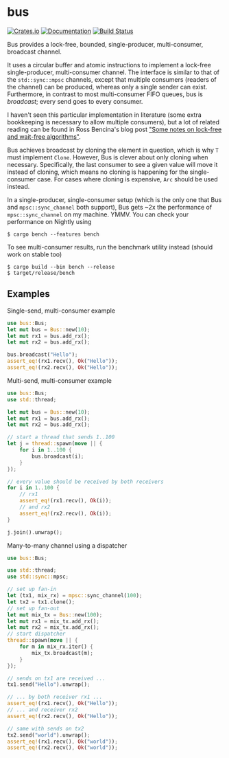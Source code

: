 # bus

[![Crates.io](https://img.shields.io/crates/v/bus.svg)](https://crates.io/crates/bus)
[![Documentation](https://docs.rs/bus/badge.svg)](https://docs.rs/bus/)
[![Build Status](https://travis-ci.org/jonhoo/bus.svg?branch=master)](https://travis-ci.org/jonhoo/bus)

Bus provides a lock-free, bounded, single-producer, multi-consumer, broadcast channel.

It uses a circular buffer and atomic instructions to implement a lock-free single-producer,
multi-consumer channel. The interface is similar to that of the `std::sync::mpsc` channels,
except that multiple consumers (readers of the channel) can be produced, whereas only a single
sender can exist. Furthermore, in contrast to most multi-consumer FIFO queues, bus is
*broadcast*; every send goes to every consumer.

I haven't seen this particular implementation in literature (some extra bookkeeping is
necessary to allow multiple consumers), but a lot of related reading can be found in Ross
Bencina's blog post ["Some notes on lock-free and wait-free
algorithms"](http://www.rossbencina.com/code/lockfree).

Bus achieves broadcast by cloning the element in question, which is why `T` must implement
`Clone`. However, Bus is clever about only cloning when necessary. Specifically, the last
consumer to see a given value will move it instead of cloning, which means no cloning is
happening for the single-consumer case. For cases where cloning is expensive, `Arc` should be
used instead.

In a single-producer, single-consumer setup (which is the only one that Bus and
`mpsc::sync_channel` both support), Bus gets ~2x the performance of `mpsc::sync_channel` on
my machine. YMMV. You can check your performance on Nightly using

```console
$ cargo bench --features bench
```

To see multi-consumer results, run the benchmark utility instead (should work on stable too)

```console
$ cargo build --bin bench --release
$ target/release/bench
```

## Examples

Single-send, multi-consumer example

```rust
use bus::Bus;
let mut bus = Bus::new(10);
let mut rx1 = bus.add_rx();
let mut rx2 = bus.add_rx();

bus.broadcast("Hello");
assert_eq!(rx1.recv(), Ok("Hello"));
assert_eq!(rx2.recv(), Ok("Hello"));
```

Multi-send, multi-consumer example

```rust
use bus::Bus;
use std::thread;

let mut bus = Bus::new(10);
let mut rx1 = bus.add_rx();
let mut rx2 = bus.add_rx();

// start a thread that sends 1..100
let j = thread::spawn(move || {
    for i in 1..100 {
        bus.broadcast(i);
    }
});

// every value should be received by both receivers
for i in 1..100 {
    // rx1
    assert_eq!(rx1.recv(), Ok(i));
    // and rx2
    assert_eq!(rx2.recv(), Ok(i));
}

j.join().unwrap();
```

Many-to-many channel using a dispatcher

```rust
use bus::Bus;

use std::thread;
use std::sync::mpsc;

// set up fan-in
let (tx1, mix_rx) = mpsc::sync_channel(100);
let tx2 = tx1.clone();
// set up fan-out
let mut mix_tx = Bus::new(100);
let mut rx1 = mix_tx.add_rx();
let mut rx2 = mix_tx.add_rx();
// start dispatcher
thread::spawn(move || {
    for m in mix_rx.iter() {
        mix_tx.broadcast(m);
    }
});

// sends on tx1 are received ...
tx1.send("Hello").unwrap();

// ... by both receiver rx1 ...
assert_eq!(rx1.recv(), Ok("Hello"));
// ... and receiver rx2
assert_eq!(rx2.recv(), Ok("Hello"));

// same with sends on tx2
tx2.send("world").unwrap();
assert_eq!(rx1.recv(), Ok("world"));
assert_eq!(rx2.recv(), Ok("world"));
```
